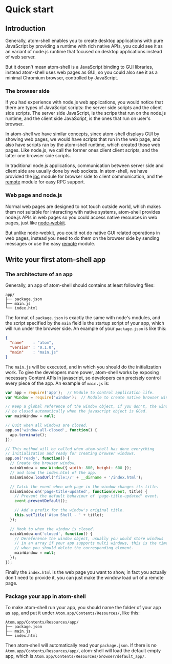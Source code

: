 # Quick start

## Introduction

Generally, atom-shell enables you to create desktop applications with pure
JavaScript by providing a runtime with rich native APIs, you could see it as
an variant of node.js runtime that focused on desktop applications instead of
web server.

But it doesn't mean atom-shell is a JavaScript binding to GUI libraries, instead
atom-shell uses web pages as GUI, so you could also see it as a minimal Chromium
browser, controlled by JavaScript.

### The browser side

If you had experience with node.js web applications, you would notice that there
are types of JavaScript scripts: the server side scripts and the client side
scripts. The server side JavaScript, is the scrips that run on the node.js
runtime, and the client side JavaScript, is the ones that run on user's browser.

In atom-shell we have similar concepts, since atom-shell displays GUI by showing
web pages, we would have scripts that run in the web page, and also have scripts
ran by the atom-shell runtime, which created those web pages. Like node.js, we
call the former ones client client scripts, and the latter one browser side
scripts.

In traditional node.js applications, communication between server side and
client side are usually done by web sockets. In atom-shell, we have provided
the [ipc](../api/renderer/ipc-renderer.md) module for browser side to client
communication, and the [remote](../api/renderer/remote.md) module for easy RPC
support.

### Web page and node.js

Normal web pages are designed to not touch outside world, which makes them not
suitable for interacting with native systems, atom-shell provides node.js APIs
in web pages so you could access native resources in web pages, just like
[node-webkit](https://github.com/rogerwang/node-webkit).

But unlike node-webkit, you could not do native GUI related operations in web
pages, instead you need to do them on the browser side by sending messages or
use the easy [remote](../api/renderer/remote.md) module.

## Write your first atom-shell app

### The architecture of an app

Generally, an app of atom-shell should contains at least following files:

```text
app/
├── package.json
├── main.js
└── index.html
```

The format of `package.json` is exactly the same with node's modules, and the
script specified by the `main` field is the startup script of your app, which
will run under the browser side. An example of your `package.json` is like
this:

```json
{
  "name"    : "atom",
  "version" : "0.1.0",
  "main"    : "main.js"
}
```

The `main.js` will be executed, and in which you should do the initialization
work. To give the developers more power, atom-shell works by exposing
necessary Content APIs in javascript, so developers can precisely control
every piece of the app. An example of `main.js` is:

```javascript
var app = require('app');  // Module to control application life.
var Window = require('window');  // Module to create native browser window.

// Keep a global reference of the window object, if you don't, the window will
// be closed automatically when the javascript object is GCed.
var mainWindow = null;

// Quit when all windows are closed.
app.on('window-all-closed', function() {
  app.terminate();
});

// This method will be called when atom-shell has done everything
// initialization and ready for creating browser windows.
app.on('ready', function() {
  // Create the browser window,
  mainWindow = new Window({ width: 800, height: 600 });
  // and load the index.html of the app.
  mainWindow.loadUrl('file://' + __dirname + '/index.html');

  // Catch the event when web page in the window changes its title.
  mainWindow.on('page-title-updated', function(event, title) {
    // Prevent the default behaviour of 'page-title-updated' event.
    event.preventDefault();

    // Add a prefix for the window's original title.
    this.setTitle('Atom Shell - ' + title);
  });

  // Hook to when the window is closed.
  mainWindow.on('closed', function() {
    // Dereference the window object, usually you would store windows
    // in an array if your app supports multi windows, this is the time
    // when you should delete the corresponding element.
    mainWindow = null;
  });
});
```

Finally the `index.html` is the web page you want to show, in fact you
actually don't need to provide it, you can just make the window load url of a
remote page.

### Package your app in atom-shell

To make atom-shell run your app, you should name the folder of your app as
`app`, and put it under `Atom.app/Contents/Resources/`, like this:

```text
Atom.app/Contents/Resources/app/
├── package.json
├── main.js
└── index.html
```

Then atom-shell will automatically read your `package.json`. If there is no
`Atom.app/Contents/Resources/app/`, atom-shell will load the default empty
app, which is `Atom.app/Contents/Resources/browser/default_app/`.
